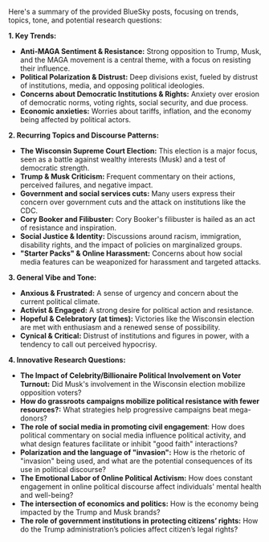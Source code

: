 Here's a summary of the provided BlueSky posts, focusing on trends, topics, tone, and potential research questions:

**1. Key Trends:**

*   **Anti-MAGA Sentiment & Resistance:** Strong opposition to Trump, Musk, and the MAGA movement is a central theme, with a focus on resisting their influence.
*   **Political Polarization & Distrust:** Deep divisions exist, fueled by distrust of institutions, media, and opposing political ideologies.
*   **Concerns about Democratic Institutions & Rights:** Anxiety over erosion of democratic norms, voting rights, social security, and due process.
*   **Economic anxieties:** Worries about tariffs, inflation, and the economy being affected by political actors.

**2. Recurring Topics and Discourse Patterns:**

*   **The Wisconsin Supreme Court Election:** This election is a major focus, seen as a battle against wealthy interests (Musk) and a test of democratic strength.
*   **Trump & Musk Criticism:** Frequent commentary on their actions, perceived failures, and negative impact.
*   **Government and social services cuts:** Many users express their concern over government cuts and the attack on institutions like the CDC.
*   **Cory Booker and Filibuster:** Cory Booker's filibuster is hailed as an act of resistance and inspiration.
*   **Social Justice & Identity:** Discussions around racism, immigration, disability rights, and the impact of policies on marginalized groups.
*   **"Starter Packs" & Online Harassment:** Concerns about how social media features can be weaponized for harassment and targeted attacks.

**3. General Vibe and Tone:**

*   **Anxious & Frustrated:** A sense of urgency and concern about the current political climate.
*   **Activist & Engaged:** A strong desire for political action and resistance.
*   **Hopeful & Celebratory (at times):** Victories like the Wisconsin election are met with enthusiasm and a renewed sense of possibility.
*   **Cynical & Critical:** Distrust of institutions and figures in power, with a tendency to call out perceived hypocrisy.

**4. Innovative Research Questions:**

*   **The Impact of Celebrity/Billionaire Political Involvement on Voter Turnout:** Did Musk's involvement in the Wisconsin election mobilize opposition voters?
*   **How do grassroots campaigns mobilize political resistance with fewer resources?:** What strategies help progressive campaigns beat mega-donors?
*   **The role of social media in promoting civil engagement**: How does political commentary on social media influence political activity, and what design features facilitate or inhibit "good faith" interactions?
*   **Polarization and the language of "invasion":** How is the rhetoric of "invasion" being used, and what are the potential consequences of its use in political discourse?
*   **The Emotional Labor of Online Political Activism:** How does constant engagement in online political discourse affect individuals' mental health and well-being?
*   **The intersection of economics and politics:** How is the economy being impacted by the Trump and Musk brands?
*   **The role of government institutions in protecting citizens’ rights:** How do the Trump administration’s policies affect citizen’s legal rights?
